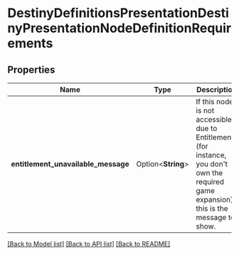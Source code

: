 # DestinyDefinitionsPresentationDestinyPresentationNodeDefinitionRequirements

## Properties

Name | Type | Description | Notes
------------ | ------------- | ------------- | -------------
**entitlement_unavailable_message** | Option<**String**> | If this node is not accessible due to Entitlements (for instance, you don't own the required game expansion), this is the message to show. | [optional]

[[Back to Model list]](../README.md#documentation-for-models) [[Back to API list]](../README.md#documentation-for-api-endpoints) [[Back to README]](../README.md)


